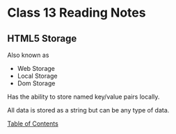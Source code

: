 # Class 13 Reading Notes

## HTML5 Storage

Also known as

* Web Storage
* Local Storage
* Dom Storage

Has the ability to store named key/value pairs locally.

All data is stored as a string but can be any type of data.








[Table of Contents](README.md)
